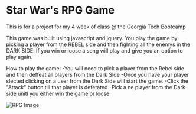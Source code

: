 # Star War's RPG Game
This is for a project for my 4 week of class @ the Georgia Tech Bootcamp

This game was built using javascript and jquery.  You play the game by picking a player from the REBEL side and then fighting all the enemys in the DARK SIDE.  If you win or loose a song will play and give you an option to play again.

How to play the game:
-You will need to pick a player from the Rebel side and then deffeat all players from the Dark SIde
-Once you have your player slected clicking on a user from the Dark Side will start the game. 
-Click the "Attack" button till that player is defetated
-Pick a ne player from the Dark side unitl you either win the game or loose

![RPG Image](https://github.com/doingway2much/unit-4-game/blob/master/assets/img/RPG.JPG?raw=true)

